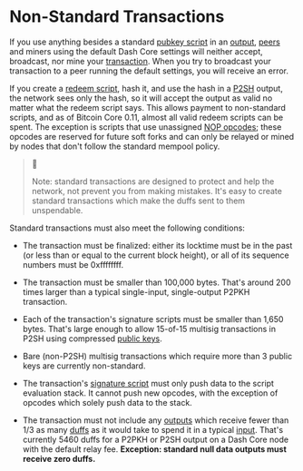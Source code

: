 # Non-Standard Transactions

If you use anything besides a standard [pubkey script](../resources/glossary.md#pubkey-script) in an [output](../resources/glossary.md#output), [peers](../resources/glossary.md#peer) and miners using the default Dash Core settings will neither accept, broadcast, nor mine your [transaction](../resources/glossary.md#transaction). When you try to broadcast your transaction to a peer running the default settings, you will receive an error.

If you create a [redeem script](../resources/glossary.md#redeem-script), hash it, and use the hash in a [P2SH](../resources/glossary.md#pay-to-script-hash) output, the network sees only the hash, so it will accept the output as valid no matter what the redeem script says. This allows payment to non-standard scripts, and as of Bitcoin Core 0.11, almost all valid redeem scripts can be spent. The exception is scripts that use unassigned [NOP opcodes](https://en.bitcoin.it/wiki/Script#Reserved_words); these opcodes are reserved for future soft forks and can only be relayed or mined by nodes that don't follow the standard mempool policy.

> 📘
>
> Note: standard transactions are designed to protect and help the network, not prevent you from making mistakes. It's easy to create standard transactions which make the duffs sent to them unspendable.

Standard transactions must also meet the following conditions:

* The transaction must be finalized: either its locktime must be in the past (or less than or equal to the current block height), or all of its sequence numbers must be 0xffffffff.

* The transaction must be smaller than 100,000 bytes. That's around 200 times larger than a typical single-input, single-output P2PKH transaction.

* Each of the transaction's signature scripts must be smaller than 1,650 bytes. That's large enough to allow 15-of-15 multisig transactions in P2SH using compressed [public keys](../resources/glossary.md#public-key).

* Bare (non-P2SH) multisig transactions which require more than 3 public keys are currently non-standard.

* The transaction's [signature script](../resources/glossary.md#signature-script) must only push data to the script evaluation stack. It cannot push new opcodes, with the exception of opcodes which solely push data to the stack.

* The transaction must not include any [outputs](../resources/glossary.md#output) which receive fewer than 1/3 as many [duffs](../resources/glossary.md#duffs) as it would take to spend it in a typical [input](../resources/glossary.md#input). That's currently 5460 duffs for a P2PKH or P2SH output on a Dash Core node with the default relay fee. **Exception: standard null data outputs must receive zero duffs.**
